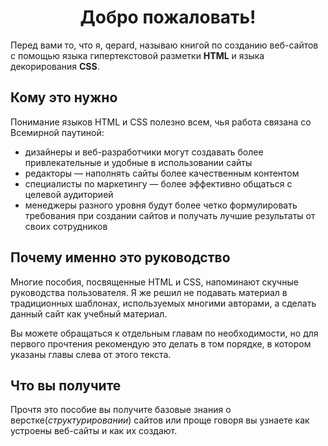 # <center>Добро пожаловать!

Перед вами то, что я, qepard, называю книгой по созданию веб-сайтов с помощью языка гипертекстовой разметки **HTML** и языка декорирования **CSS**.

## Кому это нужно

Понимание языков HTML и CSS полезно всем, чья работа связана со Всемирной паутиной:

- дизайнеры и веб-разработчики могут создавать более привлекательные и удобные в использовании сайты
- редакторы — наполнять сайты более качественным контентом
- специалисты по маркетингу — более эффективно общаться с целевой аудиторией
- менеджеры разного уровня будут более четко формулировать требования при создании сайтов и получать лучшие результаты от своих сотрудников

## Почему именно это руководство

Многие пособия, посвященные HTML и CSS, напоминают скучные руководства пользователя. Я же решил не подавать материал в традиционных шаблонах, используемых многими авторами, а сделать данный сайт как учебный материал.

Вы можете обращаться к отдельным главам по необходимости, но для первого прочтения рекомендую это делать в том порядке, в котором указаны главы слева от этого текста.

## Что вы получите

Прочтя это пособие вы получите базовые знания о верстке(*структурировании*) сайтов или проще говоря вы узнаете как устроены веб-сайты и как их создают.
